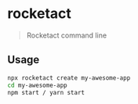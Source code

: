 # rocketact

> Rocketact command line

## Usage

```bash
npx rocketact create my-awesome-app
cd my-awesome-app
npm start / yarn start
```
